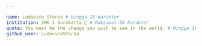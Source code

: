 ```yaml
---

name: Ludovico Sforza # Hingga 28 karakter
institution: SMK 1 Surakarta 🚩 # Maksimal 58 karakter
quote: You must be the change you wish to see in the world. # Hingga 100 karakter, hindari penggunaan tanda kutip (") untuk memastikan formatnya tetap sama.
github_user: LudovicoSforza 
---
```

